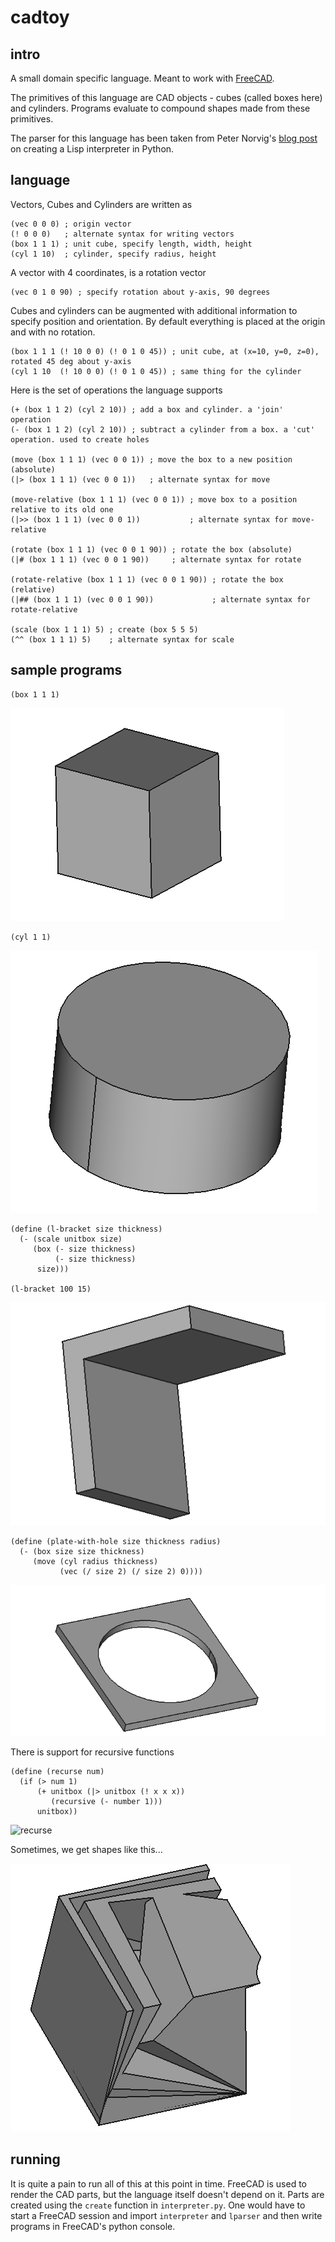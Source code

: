 # cadtoy

## intro

A small domain specific language. Meant to work with [FreeCAD](https://www.freecadweb.org/).

The primitives of this language are CAD objects - cubes (called boxes here) and cylinders. Programs evaluate
to compound shapes made from these primitives.

The parser for this language has been taken from Peter Norvig's [blog post](http://norvig.com/lispy.html)
on creating a Lisp interpreter in Python.

## language

Vectors, Cubes and Cylinders are written as
```
(vec 0 0 0) ; origin vector
(! 0 0 0)   ; alternate syntax for writing vectors
(box 1 1 1) ; unit cube, specify length, width, height
(cyl 1 10)  ; cylinder, specify radius, height
```

A vector with 4 coordinates, is a rotation vector
```
(vec 0 1 0 90) ; specify rotation about y-axis, 90 degrees
```

Cubes and cylinders can be augmented with additional information to specify position and orientation.
By default everything is placed at the origin and with no rotation.
```
(box 1 1 1 (! 10 0 0) (! 0 1 0 45)) ; unit cube, at (x=10, y=0, z=0), rotated 45 deg about y-axis
(cyl 1 10  (! 10 0 0) (! 0 1 0 45)) ; same thing for the cylinder
```

Here is the set of operations the language supports
```
(+ (box 1 1 2) (cyl 2 10)) ; add a box and cylinder. a 'join' operation
(- (box 1 1 2) (cyl 2 10)) ; subtract a cylinder from a box. a 'cut' operation. used to create holes

(move (box 1 1 1) (vec 0 0 1)) ; move the box to a new position (absolute)
(|> (box 1 1 1) (vec 0 0 1))   ; alternate syntax for move

(move-relative (box 1 1 1) (vec 0 0 1)) ; move box to a position relative to its old one
(|>> (box 1 1 1) (vec 0 0 1))           ; alternate syntax for move-relative

(rotate (box 1 1 1) (vec 0 0 1 90)) ; rotate the box (absolute)
(|# (box 1 1 1) (vec 0 0 1 90))     ; alternate syntax for rotate

(rotate-relative (box 1 1 1) (vec 0 0 1 90)) ; rotate the box (relative)
(|## (box 1 1 1) (vec 0 0 1 90))             ; alternate syntax for rotate-relative

(scale (box 1 1 1) 5) ; create (box 5 5 5)
(^^ (box 1 1 1) 5)    ; alternate syntax for scale
```

## sample programs

```
(box 1 1 1)
```

![unitbox](https://github.com/bluerama/cadtoy/blob/master/img/unitbox.png)

```
(cyl 1 1)
```

![unitcyl](https://github.com/bluerama/cadtoy/blob/master/img/unitcyl.png)

```
(define (l-bracket size thickness)
  (- (scale unitbox size)
     (box (- size thickness)
          (- size thickness)
	  size)))

(l-bracket 100 15)
```

![l-bracket](https://github.com/bluerama/cadtoy/blob/master/img/l-bracket.png)


```
(define (plate-with-hole size thickness radius)
  (- (box size size thickness)
     (move (cyl radius thickness)
           (vec (/ size 2) (/ size 2) 0))))
```

![plate-with-hold](https://github.com/bluerama/cadtoy/blob/master/img/pwh.png)


There is support for recursive functions

```
(define (recurse num)
  (if (> num 1)
      (+ unitbox (|> unitbox (! x x x))
         (recursive (- number 1)))
      unitbox))
```

![recurse](https://github.com/bluerama/cadtoy/blob/master/img/recurse.png)


Sometimes, we get shapes like this...

![weird](https://github.com/bluerama/cadtoy/blob/master/img/weird2.png)


## running

It is quite a pain to run all of this at this point in time. FreeCAD is used to render
the CAD parts, but the language itself doesn't depend on it. Parts are created using
the `create` function in `interpreter.py`. One would have to start a FreeCAD session
and import `interpreter` and `lparser` and then write programs in FreeCAD's python
console.